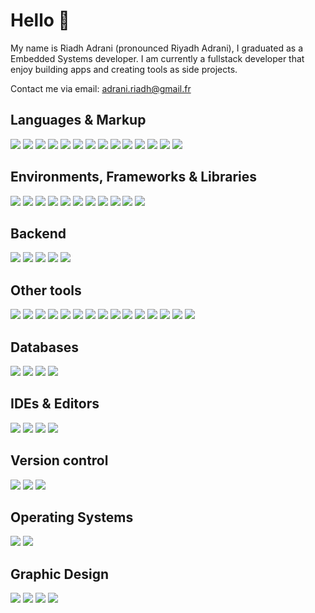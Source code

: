 
# Hello 👋

My name is Riadh Adrani (pronounced Riyadh Adrani), I graduated as a Embedded Systems developer. I am currently a fullstack developer that enjoy building apps and creating tools as side projects.

Contact me via email: [adrani.riadh@gmail.fr](adrani.riadh@gmail.fr)

## Languages & Markup
![](https://img.shields.io/badge/javascript-%23323330.svg?style=for-the-badge&logo=javascript&logoColor=%23F7DF1E)
![](https://img.shields.io/badge/typescript-%23007ACC.svg?style=for-the-badge&logo=typescript&logoColor=typescript&color=%232e2e2e)
![](https://img.shields.io/badge/kotlin-%230095D5.svg?style=for-the-badge&logo=kotlin&logoColor=kotlin&color=%232e2e2e)
![](https://img.shields.io/badge/dart-%230175C2.svg?style=for-the-badge&logo=dart&logoColor&color=%232e2e2e)
![](https://img.shields.io/badge/java-%23ED8B00.svg?style=for-the-badge&logo=java&logoColor=java&color=%232e2e2e)
![](https://img.shields.io/badge/c%23-%23239120.svg?style=for-the-badge&logo=c-sharp&logoColor=c%23&color=%232e2e2e)
![](https://img.shields.io/badge/c-%2300599C.svg?style=for-the-badge&logo=c&logoColor=c&color=%232e2e2e)
![](https://img.shields.io/badge/c++-%2300599C.svg?style=for-the-badge&logo=c%2B%2B&logoColor=c++&color=%232e2e2e)
![](https://img.shields.io/badge/php-%23777BB4.svg?style=for-the-badge&logo=php&logoColor=white&color=%232e2e2e)
![](https://img.shields.io/badge/html5-%23E34F26.svg?style=for-the-badge&logo=html5&logoColor=html5&color=%232e2e2e)
![](https://img.shields.io/badge/markdown-%23000000.svg?style=for-the-badge&logo=markdown&logoColor=markdown&color=%232e2e2e)
![](https://img.shields.io/badge/latex-%23008080.svg?style=for-the-badge&logo=latex&logoColor=white&color=%232e2e2e)
![](https://img.shields.io/badge/css3-%231572B6.svg?style=for-the-badge&logo=css3&logoColor=css3&color=%232e2e2e)
![](https://img.shields.io/badge/sass-%23008080.svg?style=for-the-badge&logo=sass&logoColor&color=%232e2e2e)

## Environments, Frameworks & Libraries
![](https://img.shields.io/badge/node.js-%2320232a.svg?style=for-the-badge&logo=node.js&logoColor=react&color=%232e2e2e)
![](https://img.shields.io/badge/react-%2320232a.svg?style=for-the-badge&logo=react&logoColor=react&color=%232e2e2e)
![](https://img.shields.io/badge/android-%2320232a.svg?style=for-the-badge&logo=android&logoColor=react&color=%232e2e2e)
![](https://img.shields.io/badge/Flutter-%2302569B.svg?style=for-the-badge&logo=Flutter&logoColor=flutter&color=%232e2e2e)
![](https://img.shields.io/badge/vuejs-%2335495e.svg?style=for-the-badge&logo=vuedotjs&logoColor=vuedotjs&color=%232e2e2e)
![](https://img.shields.io/badge/Electron-191970?style=for-the-badge&logo=Electron&logoColor=electron&color=%232e2e2e)
![](https://img.shields.io/badge/angular-%23DD0031.svg?style=for-the-badge&logo=angular&logoColor&color=%232e2e2e)
![](https://img.shields.io/badge/svelte-%23DD0031.svg?style=for-the-badge&logo=svelte&logoColor=svelte&color=%232e2e2e)
![](https://img.shields.io/badge/quasar-%23DD0031.svg?style=for-the-badge&logo=quasar&logoColor=quasar&color=%232e2e2e)
![](https://img.shields.io/badge/Xamarin-3199DC?style=for-the-badge&logo=xamarin&logoColor=xamarin&color=%232e2e2e)
![](https://img.shields.io/badge/unity-%23000000.svg?style=for-the-badge&logo=unity&logoColor=white&color=%232e2e2e)

## Backend
![](https://img.shields.io/badge/Express-3199DC?style=for-the-badge&logo=express&logoColor=express&color=%232e2e2e)
![](https://img.shields.io/badge/Fastify-3199DC?style=for-the-badge&logo=fastify&logoColor=fastify&color=%232e2e2e)
![](https://img.shields.io/badge/Nest%20js-3199DC?style=for-the-badge&logo=nestjs&logoColor=nestjs&color=%232e2e2e)
![](https://img.shields.io/badge/Sprintboot-3199DC?style=for-the-badge&logo=spring&logoColor=spring&color=%232e2e2e)
![](https://img.shields.io/badge/Adonis%20js-3199DC?style=for-the-badge&logo=adonisjs&logoColor=adonisjs&color=%232e2e2e)

## Other tools
![](https://img.shields.io/badge/npm-%23008080.svg?style=for-the-badge&logo=npm&logoColor&color=%232e2e2e)
![](https://img.shields.io/badge/yarn-%23008080.svg?style=for-the-badge&logo=yarn&logoColor&color=%232e2e2e)
![](https://img.shields.io/badge/jest-%23008080.svg?style=for-the-badge&logo=jest&logoColor=white&color=%232e2e2e)
![](https://img.shields.io/badge/webpack-%23008080.svg?style=for-the-badge&logo=webpack&logoColor=white&color=%232e2e2e)
![](https://img.shields.io/badge/vite-%23008080.svg?style=for-the-badge&logo=vite&logoColor&color=%232e2e2e)
![](https://img.shields.io/badge/testing%20library-%23008080.svg?style=for-the-badge&logo=testing-library&logoColor=testing-library&color=%232e2e2e)
![](https://img.shields.io/badge/vitest-%23008080.svg?style=for-the-badge&logo=vitest&logoColor&color=%232e2e2e)
![](https://img.shields.io/badge/redux-%2320232a.svg?style=for-the-badge&logo=redux&logoColor&color=%232e2e2e)
![](https://img.shields.io/badge/react%20router-%2320232a.svg?style=for-the-badge&logo=react-router&logoColor=react&color=%232e2e2e)
![](https://img.shields.io/badge/android%20jetpack-%23008080.svg?style=for-the-badge&logo=android&logoColor&color=%232e2e2e)
![](https://img.shields.io/badge/Material--UI-0081CB?style=for-the-badge&logo=angular&logoColor=white&color=%232e2e2e)
![](https://img.shields.io/badge/tailwindcss-%23008080.svg?style=for-the-badge&logo=tailwindcss&logoColor&color=%232e2e2e)
![](https://img.shields.io/badge/bootstrap-%23563D7C.svg?style=for-the-badge&logo=bootstrap&logoColor=bootstrap&color=%232e2e2e)
![](https://img.shields.io/badge/styled%20components-%2320232a.svg?style=for-the-badge&logo=styled-components&logoColor=white&color=%232e2e2e)
![](https://img.shields.io/badge/prisma-%23008080.svg?style=for-the-badge&logo=prisma&logoColor&color=%232e2e2e)

## Databases
![](https://img.shields.io/badge/postgresql-%23008080.svg?style=for-the-badge&logo=postgresql&logoColor=white&color=%232e2e2e)
![](https://img.shields.io/badge/mysql-%23008080.svg?style=for-the-badge&logo=mysql&logoColor=white&color=%232e2e2e)
![](https://img.shields.io/badge/rethinkdb-%23039BE5.svg?style=for-the-badge&logo=rethinkdb&color=%232e2e2e)
![](https://img.shields.io/badge/firebase-%23039BE5.svg?style=for-the-badge&logo=firebase&color=%232e2e2e)

## IDEs & Editors
![](https://img.shields.io/badge/Visual%20Studio%20Code-0078d7.svg?style=for-the-badge&logo=visual-studio-code&logoColor=visual-studio-code&color=%232e2e2e)
![](https://img.shields.io/badge/Android%20Studio-3DDC84.svg?style=for-the-badge&logo=android-studio&logoColor=android-studio&color=%232e2e2e)
![](https://img.shields.io/badge/Visual%20Studio-5C2D91.svg?style=for-the-badge&logo=visual-studio&logoColor=visual-studio&color=%232e2e2e)
![](https://img.shields.io/badge/Intelli%20JIDEA-000000.svg?style=for-the-badge&logo=intellij-idea&logoColor=intellij-idea&color=%232e2e2e)

## Version control
![](https://img.shields.io/badge/git-%23F05033.svg?style=for-the-badge&logo=git&logoColor=git&color=%232e2e2e)
![](https://img.shields.io/badge/github-%23121011.svg?style=for-the-badge&logo=github&logoColor=white&color=%232e2e2e)
![](https://img.shields.io/badge/gitlab-%23121011.svg?style=for-the-badge&logo=gitlab&logoColor=white&color=%232e2e2e)

## Operating Systems
![](https://img.shields.io/badge/windows-%23F05033.svg?style=for-the-badge&logo=windows&logoColor=windows&color=%232e2e2e)
![](https://img.shields.io/badge/ubuntu-%23F05033.svg?style=for-the-badge&logo=ubuntu&logoColor=ubuntu&color=%232e2e2e)

## Graphic Design
![](https://img.shields.io/badge/Adobe%20After%20Effects-9999FF.svg?style=for-the-badge&logo=Adobe%20After%20Effects&logoColor=%23CF96FD&color=%232e2e2e)
![](https://img.shields.io/badge/adobe%20illustrator-%23FF9A00.svg?style=for-the-badge&logo=adobeillustrator&logoColor=%23ec640f&color=%232e2e2e)
![](https://img.shields.io/badge/adobe%20photoshop-%2331A8FF.svg?style=for-the-badge&logo=adobephotoshop&logoColor=cyan&color=%232e2e2e)
![](https://img.shields.io/badge/Adobe%20Premiere%20Pro-9999FF.svg?style=for-the-badge&logo=Adobe%20Premiere%20Pro&logoColor=purple&color=%232e2e2e)

